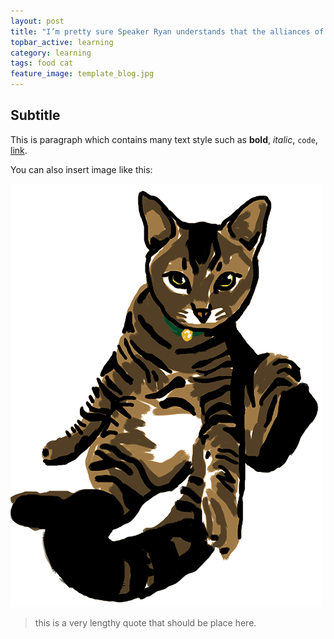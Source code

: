 ```yaml
---
layout: post
title: "I’m pretty sure Speaker Ryan understands that the alliances of the GOP with Libertarians"
topbar_active: learning
category: learning
tags: food cat
feature_image: template_blog.jpg
---  
```

## Subtitle

This is paragraph which contains many text style such as __bold__, _italic_, `code`, [link](http://murihpusparum.github.io).

You can also insert image like this:

![ini uno](/assets/img/uno.png)

> this is a very lengthy quote that should be place here.

